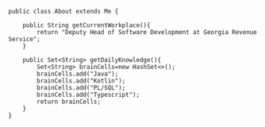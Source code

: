     public class About extends Me {
    
        public String getCurrentWorkplace(){
            return "Deputy Head of Software Development at Georgia Revenue Service";
        }
    
        public Set<String> getDailyKnowledge(){
            Set<String> brainCells=new HashSet<>();
            brainCells.add("Java");
            brainCells.add("Kotlin");
            brainCells.add("PL/SQL");
            brainCells.add("Typescript");
            return brainCells;
        }
    }
